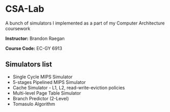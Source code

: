 # CSA-Lab
A bunch of simulators I implemented as a part of my Computer Architecture coursework


**Instructor:** Brandon Raegan

**Course Code:** EC-GY 6913


## Simulators list 
* Single Cycle MIPS Simulator
* 5-stages Pipelined MIPS Simulator
* Cache Simulator - L1, L2, read-write-eviction policies 
* Multi-level Page Table Simulator
* Branch Predictor (2-Level)
* Tomasulo Algorithm 
